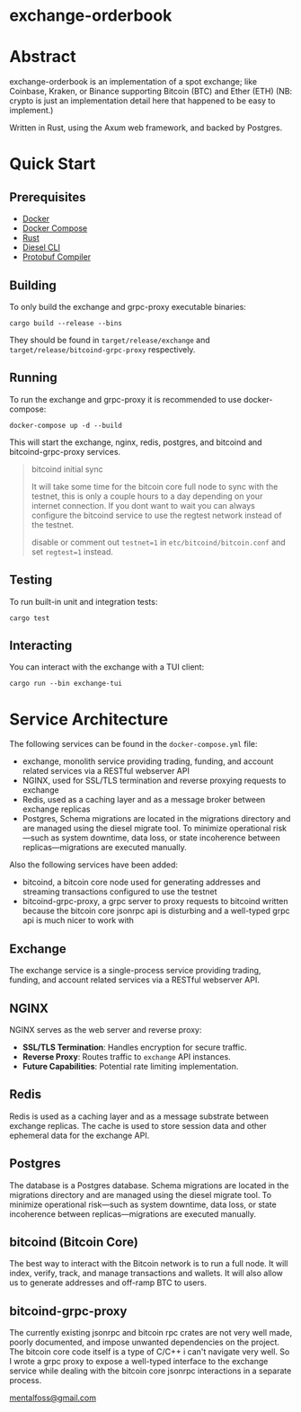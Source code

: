 # exchange-orderbook

# Abstract

exchange-orderbook is an implementation of a spot exchange; like Coinbase, Kraken, or Binance supporting Bitcoin (BTC) and Ether (ETH) (NB: crypto is just an implementation detail here that happened to be easy to implement.)

Written in Rust, using the Axum web framework, and backed by Postgres.

# Quick Start

## Prerequisites

- [Docker](https://docs.docker.com/get-docker/)
- [Docker Compose](https://docs.docker.com/compose/install/)
- [Rust](https://www.rust-lang.org/tools/install)
- [Diesel CLI](https://diesel.rs/guides/getting-started/)
- [Protobuf Compiler](https://grpc.io/docs/protoc-installation/)

## Building

To only build the exchange and grpc-proxy executable binaries:

```
cargo build --release --bins
```

They should be found in `target/release/exchange` and `target/release/bitcoind-grpc-proxy` respectively.

## Running

To run the exchange and grpc-proxy it is recommended to use docker-compose:

```
docker-compose up -d --build
```

This will start the exchange, nginx, redis, postgres, and bitcoind and bitcoind-grpc-proxy services.

> bitcoind initial sync
>
> It will take some time for the bitcoin core full node to sync with the testnet, this is only a couple hours to a day
> depending on your internet connection. If you dont want to wait you can always configure the bitcoind service to use the
> regtest network instead of the testnet.
>
> disable or comment out `testnet=1` in `etc/bitcoind/bitcoin.conf` and set `regtest=1` instead.

## Testing

To run built-in unit and integration tests:

```
cargo test
```

## Interacting

You can interact with the exchange with a TUI client:

```
cargo run --bin exchange-tui
```

# Service Architecture

The following services can be found in the `docker-compose.yml` file:

* exchange, monolith service providing trading, funding, and account related services via a RESTful webserver API
* NGINX, used for SSL/TLS termination and reverse proxying requests to exchange
* Redis, used as a caching layer and as a message broker between exchange replicas
* Postgres, Schema migrations are located in the migrations directory and are managed using the diesel migrate tool. To minimize operational risk—such as system downtime, data loss, or state incoherence between replicas—migrations are executed manually.

Also the following services have been added:

* bitcoind, a bitcoin core node used for generating addresses and streaming transactions configured to use the testnet
* bitcoind-grpc-proxy, a grpc server to proxy requests to bitcoind written because the bitcoin core jsonrpc api is disturbing and a well-typed grpc api is much nicer to work with

## Exchange

The exchange service is a single-process service providing trading, funding, and account related services via a RESTful webserver API.

## NGINX

NGINX serves as the web server and reverse proxy:

- **SSL/TLS Termination**: Handles encryption for secure traffic.
- **Reverse Proxy**: Routes traffic to `exchange` API instances.
- **Future Capabilities**: Potential rate limiting implementation.

## Redis

Redis is used as a caching layer and as a message substrate between exchange replicas. The cache is used to store session
data and other ephemeral data for the exchange API.

## Postgres

The database is a Postgres database. Schema migrations are located in the migrations directory and are managed using the diesel migrate tool. To minimize operational risk—such as system downtime, data loss, or state incoherence between replicas—migrations are executed manually.

## bitcoind (Bitcoin Core)

The best way to interact with the Bitcoin network is to run a full node. It will index, verify, track, and manage transactions and wallets. It will also allow us to generate addresses and off-ramp BTC to users.

## bitcoind-grpc-proxy

The currently existing jsonrpc and bitcoin rpc crates are not very well made, poorly documented, and impose unwanted dependencies on the project. The bitcoin core code itself is a type of C/C++ i can't navigate very well. So I wrote a grpc proxy to expose a well-typed interface to the exchange service while dealing with the bitcoin core jsonrpc interactions in a separate process.

mentalfoss@gmail.com

[tinyvec]: https://docs.rs/tinyvec
[event sourcing]: https://microservices.io/patterns/data/event-sourcing.html

